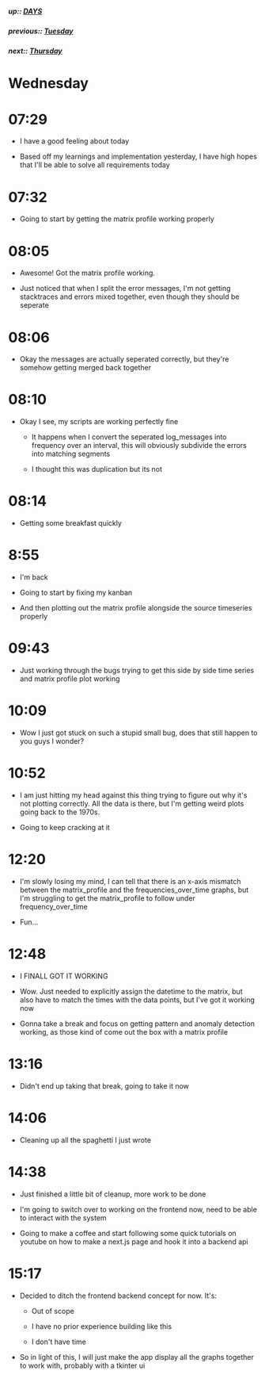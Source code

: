 ##### up:: [DAYS](../mocs/days.md)

##### previous:: [Tuesday](./03Oct2023.md)

##### next:: [Thursday](./05Oct2023.md)

# Wednesday

# 07:29

- I have a good feeling about today

- Based off my learnings and implementation yesterday, I have high hopes that I'll be able to solve all requirements today

# 07:32

- Going to start by getting the matrix profile working properly

# 08:05

- Awesome! Got the matrix profile working.

- Just noticed that when I split the error messages, I'm not getting stacktraces and errors mixed together, even though they should be seperate

# 08:06

- Okay the messages are actually seperated correctly, but they're somehow getting merged back together

# 08:10

- Okay I see, my scripts are working perfectly fine
  
  - It happens when I convert the seperated log_messages into frequency over an interval, this will obviously subdivide the errors into matching segments
  
  - I thought this was duplication but its not

# 08:14

- Getting some breakfast quickly

# 8:55

- I'm back

- Going to start by fixing my kanban

- And then plotting out the matrix profile alongside the source timeseries properly

# 09:43

- Just working through the bugs trying to get this side by side time series and matrix profile plot working

# 10:09

- Wow I just got stuck on such a stupid small bug, does that still happen to you guys I wonder?

# 10:52

- I am just hitting my head against this thing trying to figure out why it's not plotting correctly. All the data is there, but I'm getting weird plots going back to the 1970s. 

- Going to keep cracking at it

# 12:20

- I'm slowly losing my mind, I can tell that there is an x-axis mismatch between the matrix_profile and the frequencies_over_time graphs, but I'm struggling to get the matrix_profile to follow under frequency_over_time

- Fun...

# 12:48

- I FINALL GOT IT WORKING

- Wow. Just needed to explicitly assign the datetime to the matrix, but also have to match the times with the data points, but I've got it working now

- Gonna take a break and focus on getting pattern and anomaly detection working, as those kind of come out the box with a matrix profile

# 13:16

- Didn't end up taking that break, going to take it now

# 14:06

- Cleaning up all the spaghetti I just wrote

# 14:38

- Just finished a little bit of cleanup, more work to be done

- I'm going to switch over to working on the frontend now, need to be able to interact with the system

- Going to make a coffee and start following some quick tutorials on youtube on how to make a next.js page and hook it into a backend api

# 15:17

- Decided to ditch the frontend backend concept for now. It's:
  
  - Out of scope
  
  - I have no prior experience building like this
  
  - I don't have time

- So in light of this, I will just make the app display all the graphs together to work with, probably with a tkinter ui